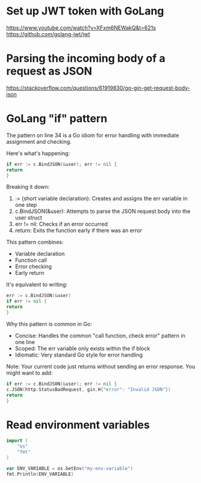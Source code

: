 # Set up JWT token with GoLang

https://www.youtube.com/watch?v=XFxm6NEWakQ&t=621s
https://github.com/golang-jwt/jwt

# Parsing the incoming body of a request as JSON

https://stackoverflow.com/questions/61919830/go-gin-get-request-body-json

# GoLang "if" pattern

The pattern on line 34 is a Go idiom for error handling with immediate assignment and checking.

Here's what's happening:

```go
if err := c.BindJSON(&user); err != nil {
return
}
```

Breaking it down:

1. := (short variable declaration): Creates and assigns the err variable in one step
2. c.BindJSON(&user): Attempts to parse the JSON request body into the user struct
3. err != nil: Checks if an error occurred
4. return: Exits the function early if there was an error

This pattern combines:

- Variable declaration
- Function call
- Error checking
- Early return

It's equivalent to writing:

```go
err := c.BindJSON(&user)
if err != nil {
return
}
```

Why this pattern is common in Go:

- Concise: Handles the common "call function, check error" pattern in one line
- Scoped: The err variable only exists within the if block
- Idiomatic: Very standard Go style for error handling

Note: Your current code just returns without sending an error response. You might want to add:

```go
if err := c.BindJSON(&user); err != nil {
c.JSON(http.StatusBadRequest, gin.H{"error": "Invalid JSON"})
return
}
```

# Read environment variables

```go
import (
    "os"
    "fmt"
)

var ENV_VARIABLE = os.GetEnv("my-env-variable")
fmt.Println(ENV_VARIABLE)
```

